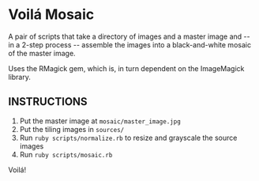 # Voilá Mosaic #

A pair of scripts that take a directory of images and a master image and -- in a 2-step process -- assemble the images into a black-and-white mosaic of the master image.

Uses the RMagick gem, which is, in turn dependent on the ImageMagick library.

## INSTRUCTIONS ##

1. Put the master image at `mosaic/master_image.jpg`
2. Put the tiling images in `sources/`
3. Run `ruby scripts/normalize.rb` to resize and grayscale the source images
4. Run `ruby scripts/mosaic.rb`

Voilá!